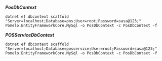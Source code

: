 ***PosDbContext***
```
dotnet ef dbcontext scaffold "Server=localhost;Database=pos;User=root;Password=sasa@123;" Pomelo.EntityFrameworkCore.MySql -o PosDbContext -c PosDbContext -f
```

***POSServiceDbContext***
```
dotnet ef dbcontext scaffold "Server=localhost;Database=posservice;User=root;Password=sasa@123;" Pomelo.EntityFrameworkCore.MySql -o PosDbContext -c PosDbContext -f
```